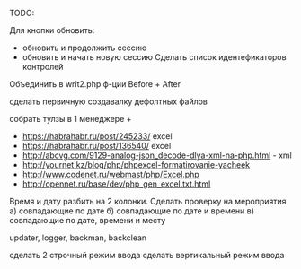 TODO:

Для кнопки обновить: 
- обновить и продолжить сессию
- обновить и начать новую сессию
Сделать список идентефикаторов контролей 

Объединить в writ2.php ф-ции Before + After

сделать первичную создавалку дефолтных файлов

собрать тулзы в 1 менеджере +

- https://habrahabr.ru/post/245233/ excel
- https://habrahabr.ru/post/136540/ excel
- http://abcvg.com/9129-analog-json_decode-dlya-xml-na-php.html - xml
- http://yournet.kz/blog/php/phpexcel-formatirovanie-yacheek
- http://www.codenet.ru/webmast/php/Excel.php
- http://opennet.ru/base/dev/php_gen_excel.txt.html

Время и дату разбить на 2 колонки. Сделать проверку на мероприятия а) совпадающие по дате б) совпадающие по дате и времени в) совпадающие по дате, времени и месту

updater, logger, backman, backclean

сделать 2 строчный режим ввода
сделать вертикальный режим ввода